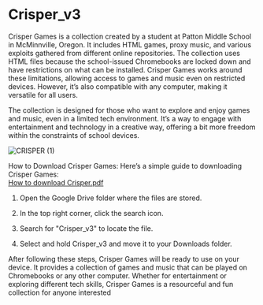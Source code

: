 # Crisper_v3
Crisper Games is a collection created by a student at Patton Middle School in McMinnville, Oregon. It includes HTML games, proxy music, and various exploits gathered from different online repositories. The collection uses HTML files because the school-issued Chromebooks are locked down and have restrictions on what can be installed. Crisper Games works around these limitations, allowing access to games and music even on restricted devices. However, it’s also compatible with any computer, making it versatile for all users.

The collection is designed for those who want to explore and enjoy games and music, even in a limited tech environment. It’s a way to engage with entertainment and technology in a creative way, offering a bit more freedom within the constraints of school devices.

![CRISPER (1)](https://github.com/user-attachments/assets/b5df25d5-7a23-425a-bd6e-74c2628ca589)


How to Download Crisper Games:
Here’s a simple guide to downloading Crisper Games:   
[How to download Crisper.pdf](https://github.com/user-attachments/files/18529441/How.to.download.Crisper.pdf)
1. Open the Google Drive folder where the files are stored.
                                                             
5. In the top right corner, click the search icon.
   
6. Search for "Crisper_v3" to locate the file.
   
7. Select and hold Crisper_v3 and move it to your Downloads folder.
   
After following these steps, Crisper Games will be ready to use on your device. It provides a collection of games and music that can be played on Chromebooks or any other computer. Whether for entertainment or exploring different tech skills, Crisper Games is a resourceful and fun collection for anyone interested
